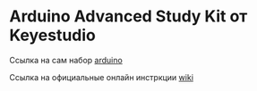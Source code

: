 # Arduino Advanced Study Kit от Keyestudio

Ссылка на сам набор [arduino](http://arduino.ua/prod2494-nabor-dlya-nachinaushhih-arduino-starter-kit-ot-keyestudio)

Ссылка на официальные онлайн инстркции [wiki](https://wiki.keyestudio.com/Ks0077(78,_79)_keyestudio_Super_Learning_Kit_for_Arduino)